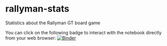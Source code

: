 # rallyman-stats
Statistics about the Rallyman GT board game

You can click on the following badge to interact with the notebook directly from your web browser:
[![Binder](https://mybinder.org/badge_logo.svg)](https://mybinder.org/v2/gh/jyannick/rallyman-stats/master?filepath=rallyman_ghost_cars.ipynb)
